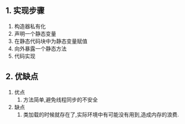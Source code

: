 ## 1. 实现步骤

1. 构造器私有化
2. 声明一个静态变量
3. 在静态代码块中为静态变量赋值
4. 向外暴露一个静态方法
5. 代码实现

## 2. 优缺点

1. 优点
    1. 方法简单,避免线程同步的不安全
2. 缺点
    1. 类加载的时候就存在了,实际环境中有可能没有用到,造成内存的浪费.